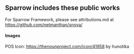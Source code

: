 ## Sparrow includes these public works

For Sparrow Framework, please see attributions.md at https://github.com/netmanthan/snova/

#### Images

POS Icon: https://thenounproject.com/icon/41958 by hunotika

